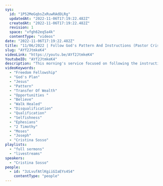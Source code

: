 ```yaml
---
sys:
  id: "1P52MeGqbsZxRuwRAdDLRg"
  updatedAt: "2022-11-06T17:19:22.482Z"
  createdAt: "2022-11-06T17:19:22.482Z"
  revision: 1
  space: "vfgh62eq5a4k"
  contentType: "videos"
date: "2022-11-06T17:19:22.482Z"
title: "11/06/2022 | Follow God's Pattern And Instructions (Pastor Cristina Sosso)"
slug: "AYf2JtmkeK4"
videoLink: "https://youtu.be/AYf2JtmkeK4"
YoutubeID: "AYf2JtmkeK4"
description: "This morning's service focused on following the instructions given to us by our Father. We have to give the Holy Spirit liberty over our lives. The most important thing for this transfer is to make sure that the Lord is with us in all our endeavors. Remember it only took one man to change the world of Egypt in Genesis, a man named Joseph. If Joseph saved a nation and helped make pharaoh rich, how much greater will we? After all Jesus said we are going to do far greater than him if we only believe and follow Gods commands. (John 14:12) Keep in mind none of this will manifest if we do not remove our mindset of selfishness. What are the reasons for all our prayers? Is it to gain things for ourselves? Do we believe its what we deserve? This type of thinking will put a blockade between us and our transfer of wealth. Our daily bread is our daily instructions to follow. It is the Pattern that our Father gave us to follow. To walk out our prayers, believing that when we say Amen, it is done. We are all qualified, and have the opportunity to step into this transfer of wealth, but it is up to each and everyone of us to to obey. So will you follow God's pattern? This sermon was delivered at Freedom Fellowship Church International in San Antonio, TX.\n"
videoKeywords:
  - "Freedom Fellowship"
  - "God's Plan"
  - "Jesus"
  - "Pattern"
  - "Transfer Of Wealth"
  - "Opportunities "
  - "Believe"
  - "Walk Healed"
  - "Disqualification"
  - "Qualification"
  - "Selfishness"
  - "Ephesians"
  - "2 Timothy"
  - "Moses"
  - "Joseph"
  - "Cristina Sosso"
playlists:
  - "full sermons"
  - "livestreams"
speakers:
  - "Cristina Sosso"
people:
  - id: "3zLvufAtlKgiiGIaEYs4S4"
    contentType: "people"
---
```

